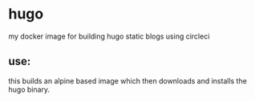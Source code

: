 # hugo

my docker image for building hugo static blogs using circleci

## use: 

this builds an alpine based image which then downloads and installs the hugo binary.  
